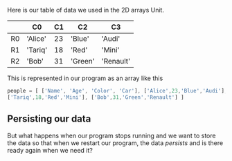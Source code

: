 Here is our table of data we used in the 2D arrays Unit.


| | C0 | C1 | C2 | C3
|-|-|-|-|-|
|R0| 'Alice' | 23 | 'Blue' | 'Audi' |
|R1| 'Tariq' | 18 | 'Red' | 'Mini' |
|R2| 'Bob' | 31 | 'Green' | 'Renault' |

This is represented in our program as an array like this 

```javascript
people = [ ['Name', 'Age', 'Color', 'Car'], ['Alice',23,'Blue','Audi'],
['Tariq',18,'Red','Mini'], ['Bob',31,'Green','Renault'] ]
```

## Persisting our data
But what happens when our program stops running and we want to store the data so that when we restart our program, the data *persists* and is there ready again when we need it?

